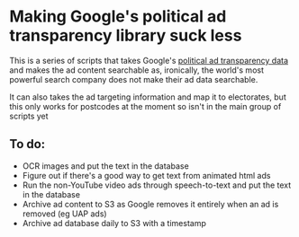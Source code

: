 # Making Google's political ad transparency library suck less

This is a series of scripts that takes Google's [political ad transparency data](https://transparencyreport.google.com/political-ads/home?hl=en) and makes the ad content searchable as, ironically, the world's most powerful search company does not make their ad data searchable.

It can also takes the ad targeting information and map it to electorates, but this only works for postcodes at the moment so isn't in the main group of scripts yet

## To do:

- OCR images and put the text in the database
- Figure out if there's a good way to get text from animated html ads
- Run the non-YouTube video ads through speech-to-text and put the text in the database
- Archive ad content to S3 as Google removes it entirely when an ad is removed (eg UAP ads)
- Archive ad database daily to S3 with a timestamp



